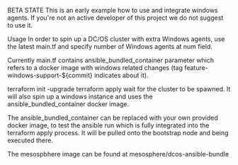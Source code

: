 BETA STATE
This is an early example how to use and integrate windows agents. If you're not an active developer of this project we do not suggest to use it.

Usage
In order to spin up a DC/OS cluster with extra Windows agents, use the latest main.tf and specify number of Windows agents at num field.

Currently main.tf contains ansible_bundled_container parameter which refers to a docker image with windows related changes (tag feature-windows-support-${commit} indicates about it).

terraform init -upgrade
terraform apply
wait for the cluster to be spawned. It will also spin up a windows instance and uses the ansible_bundled_container docker image.

The ansible_bundled_container can be replaced with your own provided docker image, to test the ansible run which is fully integrated into the terraform apply process. It will be pulled onto the bootstrap node and being executed there.

The mesospbhere image can be found at mesosphere/dcos-ansible-bundle